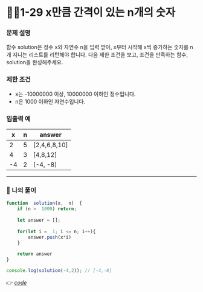 # 👩‍💻1-29  x만큼 간격이 있는 n개의 숫자
### 문제 설명

함수 solution은 정수 x와 자연수 n을 입력 받아, x부터 시작해 x씩 증가하는 숫자를 n개 지니는 리스트를 리턴해야 합니다. 다음 제한 조건을 보고, 조건을 만족하는 함수, solution을 완성해주세요.

### 제한 조건

-   x는 -10000000 이상, 10000000 이하인 정수입니다.
-   n은 1000 이하인 자연수입니다.

### 입출력 예
|  x| n |answer |
|--|--|--|
| 2 | 5 |[2,4,6,8,10] |
| 4 | 3 |[4,8,12] |
|-4|2|[-4, -8]|

---
### 👤 나의 풀이
```js
function  solution(x,  n)  {
	if (n >  1000) return;
	
	let answer = [];
	
	for(let i =  1; i <= n; i++){
		answer.push(x*i)
	}
	
	return answer
}

console.log(solution(-4,2)); // [-4,-8]
```

👉 [*code*](https://github.com/gay0ung/Algorithm/blob/master/PROGRAMMERS/LEVEL_01/%E2%9C%A8%20code-re/29_x%EB%A7%8C%ED%81%BC%20%EA%B0%84%EA%B2%A9%EC%9D%B4%20%EC%9E%88%EB%8A%94%20n%EA%B0%9C%EC%9D%98%20%EC%88%AB%EC%9E%90.html) 





